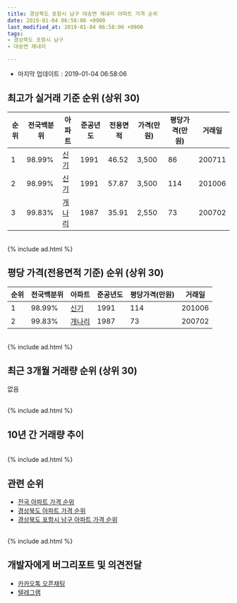 ```yaml
---
title: 경상북도 포항시 남구 대송면 제내리 아파트 가격 순위
date: 2019-01-04 06:58:06 +0900
last_modified_at: 2019-01-04 06:58:06 +0900
tags:
- 경상북도 포항시 남구
- 대송면 제내리

---
```


* 마지막 업데이트 : 2019-01-04 06:58:06

## 최고가 실거래 기준 순위 (상위 30)


|순위|전국백분위|아파트|준공년도|전용면적|가격(만원)|평당가격(만원)|거래일|
|---|---|---|---|---|---|---|---|
|1|98.99%|[신기](https://search.naver.com/search.naver?query=%EA%B2%BD%EC%83%81%EB%B6%81%EB%8F%84+%ED%8F%AC%ED%95%AD%EC%8B%9C+%EB%82%A8%EA%B5%AC+%EB%8C%80%EC%86%A1%EB%A9%B4+%EC%A0%9C%EB%82%B4%EB%A6%AC+%EC%8B%A0%EA%B8%B0)|1991|46.52|3,500|86|200711|
|2|98.99%|[신기](https://search.naver.com/search.naver?query=%EA%B2%BD%EC%83%81%EB%B6%81%EB%8F%84+%ED%8F%AC%ED%95%AD%EC%8B%9C+%EB%82%A8%EA%B5%AC+%EB%8C%80%EC%86%A1%EB%A9%B4+%EC%A0%9C%EB%82%B4%EB%A6%AC+%EC%8B%A0%EA%B8%B0)|1991|57.87|3,500|114|201006|
|3|99.83%|[개나리](https://search.naver.com/search.naver?query=%EA%B2%BD%EC%83%81%EB%B6%81%EB%8F%84+%ED%8F%AC%ED%95%AD%EC%8B%9C+%EB%82%A8%EA%B5%AC+%EB%8C%80%EC%86%A1%EB%A9%B4+%EC%A0%9C%EB%82%B4%EB%A6%AC+%EA%B0%9C%EB%82%98%EB%A6%AC)|1987|35.91|2,550|73|200702|


<br>
{% include ad.html %}
<br>

## 평당 가격(전용면적 기준) 순위 (상위 30)


|순위|전국백분위|아파트|준공년도|평당가격(만원)|거래일|
|---|---|---|---|---|---|
|1|98.99%|[신기](https://search.naver.com/search.naver?query=%EA%B2%BD%EC%83%81%EB%B6%81%EB%8F%84+%ED%8F%AC%ED%95%AD%EC%8B%9C+%EB%82%A8%EA%B5%AC+%EB%8C%80%EC%86%A1%EB%A9%B4+%EC%A0%9C%EB%82%B4%EB%A6%AC+%EC%8B%A0%EA%B8%B0)|1991|114|201006|
|2|99.83%|[개나리](https://search.naver.com/search.naver?query=%EA%B2%BD%EC%83%81%EB%B6%81%EB%8F%84+%ED%8F%AC%ED%95%AD%EC%8B%9C+%EB%82%A8%EA%B5%AC+%EB%8C%80%EC%86%A1%EB%A9%B4+%EC%A0%9C%EB%82%B4%EB%A6%AC+%EA%B0%9C%EB%82%98%EB%A6%AC)|1987|73|200702|


<br>
{% include ad.html %}
<br>

## 최근 3개월 거래량 순위 (상위 30)

없음

<br>
{% include ad.html %}
<br>

## 10년 간 거래량 추이


<div style="width:100%;">
    <canvas id="deal_progress" height="250"></canvas>
</div>

<script>
new Chart(document.getElementById("deal_progress"), {
    type: 'line',
    data: {
        labels: ['200901','200902','200903','200904','200905','200906','200907','200908','200909','200910','200911','200912','201001','201002','201003','201004','201005','201006','201007','201008','201009','201010','201011','201012','201101','201102','201103','201104','201105','201106','201107','201108','201109','201110','201111','201112','201201','201202','201203','201204','201205','201206','201207','201208','201209','201210','201211','201212','201301','201302','201303','201304','201305','201306','201307','201308','201309','201310','201311','201312','201401','201402','201403','201404','201405','201406','201407','201408','201409','201410','201411','201412','201501','201502','201503','201504','201505','201506','201507','201508','201509','201510','201511','201512','201601','201602','201603','201604','201605','201606','201607','201608','201609','201610','201611','201612','201701','201702','201703','201704','201705','201706','201707','201708','201709','201710','201711','201712','201801','201802','201803','201804','201805','201806','201807','201808','201809','201810','201811','201812','201901'],
        datasets: [{
            label: '실거래 수',
            pointRadius: 1,
            data: [0, 2, 3, 0, 0, 0, 0, 1, 1, 1, 0, 1, 0, 0, 0, 1, 1, 2, 2, 0, 1, 0, 1, 0, 0, 0, 3, 0, 0, 0, 1, 2, 0, 0, 1, 0, 0, 3, 1, 3, 0, 0, 0, 1, 0, 1, 1, 0, 3, 2, 2, 1, 1, 0, 1, 1, 0, 0, 0, 0, 0, 0, 1, 1, 1, 1, 0, 2, 1, 0, 1, 0, 1, 0, 1, 1, 1, 2, 0, 1, 2, 2, 0, 3, 2, 0, 0, 0, 2, 1, 0, 0, 0, 0, 0, 1, 1, 0, 0, 0, 0, 0, 1, 0, 0, 2, 0, 3, 0, 0, 0, 0, 2, 0, 1, 0, 1, 0, 0, 0, 0],
            borderColor: "rgba(255, 201, 14, 1)",
            backgroundColor: "rgba(255, 201, 14, 0.5)",
            fill: true,
        }]
    },
    options: {
        responsive: true,
        title: {
            display: true,
            text: '10년간 거래량 추이'
        },
        tooltips: {
            mode: 'index',
            intersect: false,
        },
        hover: {
            mode: 'nearest',
            intersect: true
        },
        scales: {
            xAxes: [{
                display: true,
                scaleLabel: {
                    display: true,
                    labelString: '년/월'
                }
            }],
            yAxes: [{
                display: true,
                ticks: {
                    suggestedMin: 0,
                },
                scaleLabel: {
                    display: true,
                    labelString: '실거래 수'
                }
            }]
        }
    }
});

</script>


<br>
{% include ad.html %}
<br>

## 관련 순위

- [전국 아파트 가격 순위](https://inasie.github.io/apt-ranking/전국)
- [경상북도 아파트 가격 순위](https://inasie.github.io/apt-ranking/경상북도)
- [경상북도 포항시 남구 아파트 가격 순위](https://inasie.github.io/apt-ranking/경상북도-포항시-남구)


<br>
{% include ad.html %}
<br>

## 개발자에게 버그리포트 및 의견전달

- [카카오톡 오픈채팅](https://open.kakao.com/o/gLJUAP4)
- [텔레그램](https://t.me/inasie)


